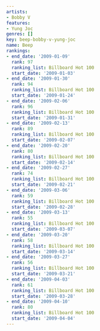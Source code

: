 ```yaml
---
artists:
- Bobby V
features:
- Yung Joc
genres: []
key: beep-bobby-v-yung-joc
name: Beep
rankings:
- end_date: '2009-01-09'
  rank: 97
  ranking_list: Billboard Hot 100
  start_date: '2009-01-03'
- end_date: '2009-01-30'
  rank: 94
  ranking_list: Billboard Hot 100
  start_date: '2009-01-24'
- end_date: '2009-02-06'
  rank: 96
  ranking_list: Billboard Hot 100
  start_date: '2009-01-31'
- end_date: '2009-02-13'
  rank: 89
  ranking_list: Billboard Hot 100
  start_date: '2009-02-07'
- end_date: '2009-02-20'
  rank: 80
  ranking_list: Billboard Hot 100
  start_date: '2009-02-14'
- end_date: '2009-02-27'
  rank: 74
  ranking_list: Billboard Hot 100
  start_date: '2009-02-21'
- end_date: '2009-03-06'
  rank: 59
  ranking_list: Billboard Hot 100
  start_date: '2009-02-28'
- end_date: '2009-03-13'
  rank: 55
  ranking_list: Billboard Hot 100
  start_date: '2009-03-07'
- end_date: '2009-03-20'
  rank: 58
  ranking_list: Billboard Hot 100
  start_date: '2009-03-14'
- end_date: '2009-03-27'
  rank: 56
  ranking_list: Billboard Hot 100
  start_date: '2009-03-21'
- end_date: '2009-04-03'
  rank: 61
  ranking_list: Billboard Hot 100
  start_date: '2009-03-28'
- end_date: '2009-04-10'
  rank: 80
  ranking_list: Billboard Hot 100
  start_date: '2009-04-04'
---
```


